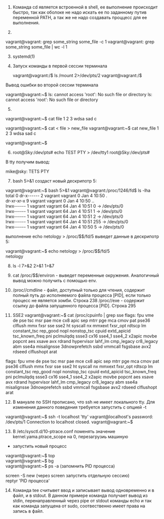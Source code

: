 1. Команда cd является встроенной в shell, ее выполнение происходит быстро, 
так как оболоке не надо искать ее по заданному путив переменной PATH, 
а так же не надо создавать проццесс для ее выполнения.

2. 
vagrant@vagrant: grep some_string some_file -c
1
vagrant@vagrant: grep some_string some_file | wc -l
1

3. systemd(1)

4. Запуск команды в первой сессии терминала

   vagrant@vagrant:/$ ls /mount 2>/dev/pts/2
   vagrant@vagrant:/$

Вывод ошибки во второй сессии терминала

   vagrant@vagrant:~$ ls: cannot access 'root': No such file or directory
   ls: cannot access 'root': No such file or directory
 
5. 
vagrant@vagrant:~$ cat file
1
2
3
wdsa
sad
c

vagrant@vagrant:~$ cat < file > new_file
vagrant@vagrant:~$ cat new_file
1
2
3
wdsa
sad
c

vagrant@vagrant:~$

6. 
   root@Sky:/dev/pts# echo TEST PTY > /dev/tty1
   root@Sky:/dev/pts# 

В tty получим вывод: 

mike@sky: TETS PTY

7. bash 5>&1 создаст новый дескрипотр 5:

vagrant@vagrant:~$ bash 5>&1
vagrant@vagrant:/proc/1246/fd$ ls -lha
total 0
dr-x------ 2 vagrant vagrant  0 Jan  4 10:50 .  
dr-xr-xr-x 9 vagrant vagrant  0 Jan  4 10:50 ..  
lrwx------ 1 vagrant vagrant 64 Jan  4 10:51 0 -> /dev/pts/0  
lrwx------ 1 vagrant vagrant 64 Jan  4 10:51 1 -> /dev/pts/0  
lrwx------ 1 vagrant vagrant 64 Jan  4 10:51 2 -> /dev/pts/0  
lrwx------ 1 vagrant vagrant 64 Jan  4 10:51 255 -> /dev/pts/0  
lrwx------ 1 vagrant vagrant 64 Jan  4 10:50 5 -> /dev/pts/0  

выполнение echo netology > /proc/$$/fd/5 выведет данные в дескрипотр 5:  

vagrant@vagrant:~$ echo netology > /proc/$$/fd/5  
netology  

8. ls -l 7>&2 2>&1 1>&7  

9. cat /proc/$$/environ - выведет переменные окружения. Аналогичный вывод можно получить с 
помощью env. 

10. /proc/<PID>/cmdline - файл, доступный только для чтения, содержит полный путь до 
исполняемого файла процесса [PID], если только процесс не является зомби. Строка 238
/proc/<PID>/exe - содержит ссылку до файла запущенного процесса [PID]. Строка 295

11. SSE2
vagrant@vagrant:~$ cat /proc/cpuinfo | grep sse
flags: fpu vme de pse tsc msr pae mce cx8 apic sep mtrr pge mca cmov pat pse36 clflush 
mmx fxsr sse sse2 ht syscall nx mmxext fxsr_opt rdtscp lm constant_tsc rep_good nopl 
nonstop_tsc cpuid extd_apicid tsc_known_freq pni pclmulqdq ssse3 cx16 sse4_1 sse4_2 
x2apic movbe popcnt aes xsave avx rdrand hypervisor lahf_lm cmp_legacy cr8_legacy abm 
sse4a misalignsse 3dnowprefetch ssbd vmmcall fsgsbase avx2 rdseed clflushopt arat

flags: fpu vme de pse tsc msr pae mce cx8 apic sep mtrr pge mca cmov pat pse36 clflush 
mmx fxsr sse sse2 ht syscall nx mmxext fxsr_opt rdtscp lm constant_tsc rep_good nopl 
nonstop_tsc cpuid extd_apicid tsc_known_freq pni pclmulqdq ssse3 cx16 sse4_1 sse4_2 
x2apic movbe popcnt aes xsave avx rdrand hypervisor lahf_lm cmp_legacy cr8_legacy abm 
sse4a misalignsse 3dnowprefetch ssbd vmmcall fsgsbase avx2 rdseed clflushopt arat

12. В мануале по SSH прописано, что ssh не имеет локального tty. Для изменения данного 
поведения требуется запустить с опцией -t

vagrant@vagrant:~$ ssh -t localhost 'tty'
vagrant@localhost's password: 
/dev/pts/1
Connection to localhost closed.
vagrant@vagrant:~$ 

13. В /etc/sysctl.d/10-ptrace.conf поменять значение kernel.yama.ptrace_scope на 0, 
перезагрузиь машиную
- запустить новый процесс 

vagrant@vagrant:~$ top  
vagrant@vagrant:~$ bg  
vagrant@vagrant:~$ ps -a (запомнить PID процесса)  

screen -S new (через screen запустить отдельную сессию)  
reptyr 'PID процесса'

14. Команда tee считывет ввод и записывает вывод одновременно и в файл, и в stdout.
В данном примере команда получает вывод из stdin, перенаправленный через pipe от 
stdout команды echo и так как команда запущена от sudo, соотвественно имеет права на 
запись в файл.


